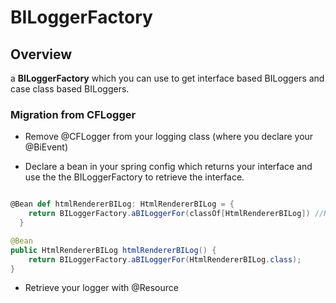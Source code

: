 # BILoggerFactory


## Overview

a **BILoggerFactory** which you can use to get interface based BILoggers and case class based BILoggers.

### Migration from CFLogger

* Remove @CFLogger from your logging class (where you declare your @BiEvent)

* Declare a bean in your spring config which returns your interface and use the the BILoggerFactory to retrieve the interface.

```scala

@Bean def htmlRendererBILog: HtmlRendererBILog = {
    return BILoggerFactory.aBILoggerFor(classOf[HtmlRendererBILog]) //HtmlRendererBILog is a class that has @BiEvent(s)
  }
```
```java
@Bean
public HtmlRendererBILog htmlRendererBILog() {
    return BILoggerFactory.aBILoggerFor(HtmlRendererBILog.class);
}

```

* Retrieve your logger with @Resource

